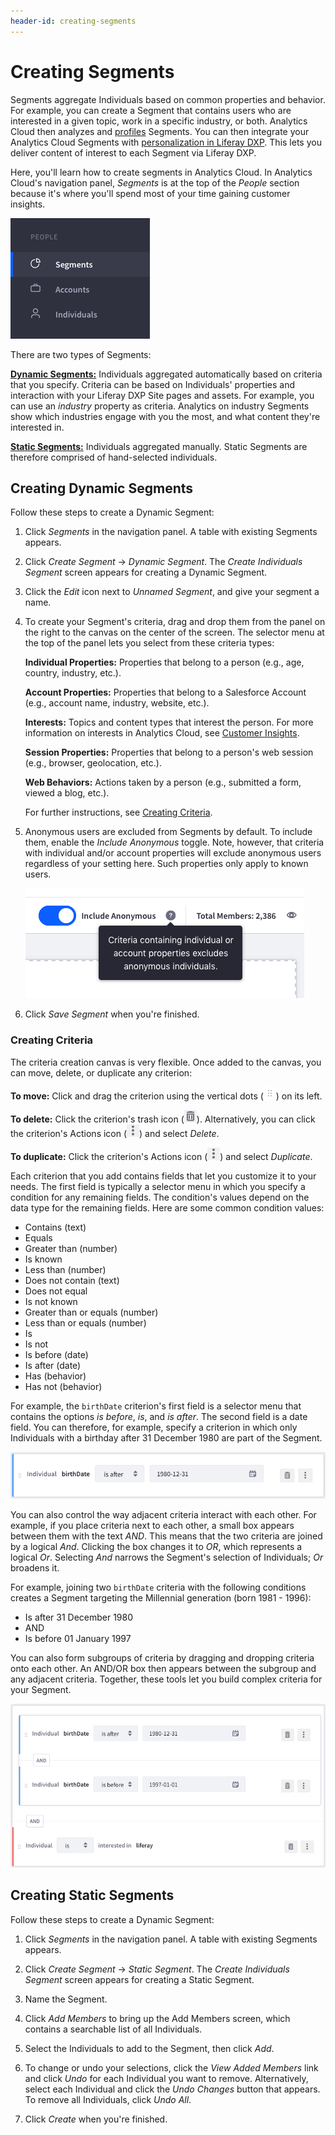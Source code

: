 ```yaml
---
header-id: creating-segments
---
```


# Creating Segments

Segments aggregate Individuals based on common properties and behavior. For 
example, you can create a Segment that contains users who are interested in a 
given topic, work in a specific industry, or both. Analytics Cloud then analyzes 
and 
[profiles](https://help.liferay.com/hc/en-us/articles/360006947851-Profiling-Segments) 
Segments. You can then integrate your Analytics Cloud Segments with 
[personalization in Liferay DXP](https://github.com/liferay/liferay-docs/blob/7.1.x/discover/analytics-cloud/articles/03-understanding-people/02-liferay-dxp-personalization.markdown). 
This lets you deliver content of interest to each Segment via Liferay DXP. 

Here, you'll learn how to create segments in Analytics Cloud. In Analytics 
Cloud's navigation panel, *Segments* is at the top of the *People* section 
because it's where you'll spend most of your time gaining customer insights. 

![Figure 1: You can access Segments in the navigation panel.](../../images/ac-segments-panel.png)

There are two types of Segments: 

[**Dynamic Segments:**](#creating-dynamic-segments) 
Individuals aggregated automatically based on criteria that you specify. 
Criteria can be based on Individuals' properties and interaction with your 
Liferay DXP Site pages and assets. For example, you can use an *industry* 
property as criteria. Analytics on industry Segments show which industries 
engage with you the most, and what content they're interested in. 

[**Static Segments:**](#creating-static-segments) 
Individuals aggregated manually. Static Segments are therefore comprised of 
hand-selected individuals. 

## Creating Dynamic Segments

Follow these steps to create a Dynamic Segment:

1.  Click *Segments* in the navigation panel. A table with existing Segments 
    appears.

2.  Click *Create Segment* &rarr; *Dynamic Segment*. The 
    *Create Individuals Segment* screen appears for creating a Dynamic Segment. 

3.  Click the *Edit* icon next to *Unnamed Segment*, and give your segment a 
    name. 

4.  To create your Segment's criteria, drag and drop them from the panel on the 
    right to the canvas on the center of the screen. The selector menu at the 
    top of the panel lets you select from these criteria types: 

    **Individual Properties:** Properties that belong to a person (e.g., age, 
    country, industry, etc.). 

    **Account Properties:** Properties that belong to a Salesforce Account 
    (e.g., account name, industry, website, etc.). 

    **Interests:** Topics and content types that interest the person. For more 
    information on interests in Analytics Cloud, see 
    [Customer Insights](https://help.liferay.com/hc/en-us/articles/360006947951-Customer-Insights). 

    **Session Properties:** Properties that belong to a person's web session 
    (e.g., browser, geolocation, etc.). 

    **Web Behaviors:** Actions taken by a person (e.g., submitted a form, viewed 
    a blog, etc.). 

    For further instructions, see 
    [Creating Criteria](#creating-criteria). 

5.  Anonymous users are excluded from Segments by default. To include them, 
    enable the *Include Anonymous* toggle. Note, however, that criteria with 
    individual and/or account properties will exclude anonymous users regardless 
    of your setting here. Such properties only apply to known users. 

    ![Figure 2: You can also include anonymous users in your segment.](../../images/anonymous-toggle.png)

6.  Click *Save Segment* when you're finished. 

### Creating Criteria

The criteria creation canvas is very flexible. Once added to the canvas, you can 
move, delete, or duplicate any criterion: 

**To move:** Click and drag the criterion using the vertical dots 
(![Handle](../../images/icon-handle.png)) 
on its left. 

**To delete:** Click the criterion's trash icon 
(![Trash](../../images/icon-trash.png)). 
Alternatively, you can click the criterion's Actions icon 
(![Actions](../../images/icon-actions.png)) 
and select *Delete*. 

**To duplicate:** Click the criterion's Actions icon 
(![Actions](../../images/icon-actions.png)) 
and select *Duplicate*. 

Each criterion that you add contains fields that let you customize it to your 
needs. The first field is typically a selector menu in which you specify a 
condition for any remaining fields. The condition's values depend on the data 
type for the remaining fields. Here are some common condition values: 

-   Contains (text)
-   Equals
-   Greater than (number)
-   Is known
-   Less than (number)
-   Does not contain (text)
-   Does not equal
-   Is not known
-   Greater than or equals (number)
-   Less than or equals (number)
-   Is
-   Is not
-   Is before (date)
-   Is after (date)
-   Has (behavior)
-   Has not (behavior)

For example, the `birthDate` criterion's first field is a selector menu that 
contains the options *is before*, *is*, and *is after*. The second field is a 
date field. You can therefore, for example, specify a criterion in which only 
Individuals with a birthday after 31 December 1980 are part of the Segment. 

![Figure 3: This criterion specifies Individuals with a birthday after 31 December 1980.](../../images/criteria-birthdate.png)

You can also control the way adjacent criteria interact with each other. For 
example, if you place criteria next to each other, a small box appears between 
them with the text *AND*. This means that the two criteria are joined by a 
logical *And*. Clicking the box changes it to *OR*, which represents a logical 
*Or*. Selecting *And* narrows the Segment's selection of Individuals; *Or* 
broadens it. 

For example, joining two `birthDate` criteria with the following conditions 
creates a Segment targeting the Millennial generation (born 1981 - 1996): 

-   Is after 31 December 1980
-   AND
-   Is before 01 January 1997

You can also form subgroups of criteria by dragging and dropping criteria onto 
each other. An AND/OR box then appears between the subgroup and any adjacent 
criteria. Together, these tools let you build complex criteria for your Segment. 

![Figure 4: Millennials interested in Liferay love avocado toast.](../../images/criteria-groups.png)

## Creating Static Segments

Follow these steps to create a Dynamic Segment: 

1.  Click *Segments* in the navigation panel. A table with existing Segments 
    appears. 

2.  Click *Create Segment* &rarr; *Static Segment*. The 
    *Create Individuals Segment* screen appears for creating a Static Segment. 

3.  Name the Segment. 

4.  Click *Add Members* to bring up the Add Members screen, which contains a 
    searchable list of all Individuals. 

5.  Select the Individuals to add to the Segment, then click *Add*. 

6.  To change or undo your selections, click the *View Added Members* link and 
    click *Undo* for each Individual you want to remove. Alternatively, select 
    each Individual and click the *Undo Changes* button that appears. To remove 
    all Individuals, click *Undo All*. 

7.  Click *Create* when you're finished. 
